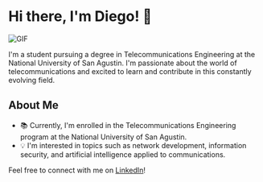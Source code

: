 # Hi there, I'm Diego! 👋

![GIF](https://example.com/your_gif.gif)

I'm a student pursuing a degree in Telecommunications Engineering at the National University of San Agustin. I'm passionate about the world of telecommunications and excited to learn and contribute in this constantly evolving field.

## About Me

- 📚 Currently, I'm enrolled in the Telecommunications Engineering program at the National University of San Agustin.
- 💡 I'm interested in topics such as network development, information security, and artificial intelligence applied to communications.

Feel free to connect with me on [LinkedIn](https://www.linkedin.com/in/yourprofile)!


